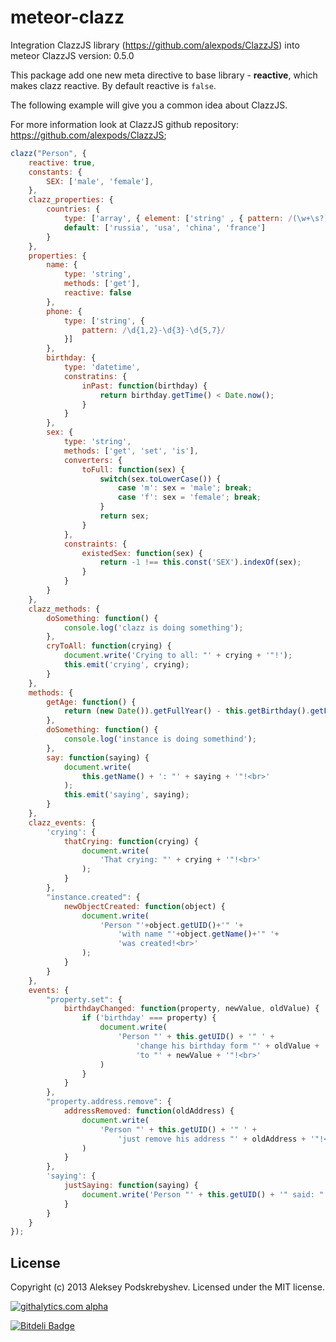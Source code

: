 meteor-clazz
============

Integration ClazzJS library (https://github.com/alexpods/ClazzJS) into meteor
ClazzJS version: 0.5.0

This package add one new meta directive to base library - **reactive**, which makes clazz reactive.
By default reactive is `false`.

The following example will give you a common idea about ClazzJS.

For more information look at ClazzJS github repository: https://github.com/alexpods/ClazzJS;

```js
clazz("Person", {
    reactive: true,
    constants: {
        SEX: ['male', 'female'],
    },
    clazz_properties: {
        countries: {
            type: ['array', { element: ['string' , { pattern: /(\w+\s?)+/ }] }],
            default: ['russia', 'usa', 'china', 'france']
        }
    },
    properties: {
        name: {
            type: 'string',
            methods: ['get'],
            reactive: false
        },
        phone: {
            type: ['string', {
                pattern: /\d{1,2}-\d{3}-\d{5,7}/
            }]
        },
        birthday: {
            type: 'datetime',
            constratins: {
                inPast: function(birthday) {
                    return birthday.getTime() < Date.now();
                }
            }
        },
        sex: {
            type: 'string',
            methods: ['get', 'set', 'is'],
            converters: {
                toFull: function(sex) {
                    switch(sex.toLowerCase()) {
                        case 'm': sex = 'male'; break;
                        case 'f': sex = 'female'; break;
                    }
                    return sex;
                }
            },
            constraints: {
                existedSex: function(sex) {
                    return -1 !== this.const('SEX').indexOf(sex);
                }
            }
        }
    },
    clazz_methods: {
        doSomething: function() {
            console.log('clazz is doing something');
        },
        cryToAll: function(crying) {
            document.write('Crying to all: "' + crying + '"!');
            this.emit('crying', crying);
        }
    },
    methods: {
        getAge: function() {
            return (new Date()).getFullYear() - this.getBirthday().getFullYear();
        },
        doSomething: function() {
            console.log('instance is doing somethind');
        },
        say: function(saying) {
            document.write(
                this.getName() + ': "' + saying + '"!<br>'
            );
            this.emit('saying', saying);
        }
    },
    clazz_events: {
        'crying': {
            thatCrying: function(crying) {
                document.write(
                    'That crying: "' + crying + '"!<br>'
                );
            }
        },
        "instance.created": {
            newObjectCreated: function(object) {
                document.write(
                    'Person "'+object.getUID()+'" '+
                        'with name "'+object.getName()+'" '+
                        'was created!<br>'
                );
            }
        }
    },
    events: {
        "property.set": {
            birthdayChanged: function(property, newValue, oldValue) {
                if ('birthday' === property) {
                    document.write(
                        'Person "' + this.getUID() + '" ' +
                            'change his birthday form "' + oldValue + '" ' +
                            'to "' + newValue + '"!<br>'
                    )
                }
            }
        },
        "property.address.remove": {
            addressRemoved: function(oldAddress) {
                document.write(
                    'Person "' + this.getUID() + '" ' +
                        'just remove his address "' + oldAddress + '"!<br>'
                )
            }
        },
        'saying': {
            justSaying: function(saying) {
                document.write('Person "' + this.getUID() + '" said: "' + saying + '"!<br>');
            }
        }
    }
});
```

License
-------
Copyright (c) 2013 Aleksey Podskrebyshev. Licensed under the MIT license.

[![githalytics.com alpha](https://cruel-carlota.pagodabox.com/7bdb09047f9249ae4ae8a85824644b28 "githalytics.com")](http://githalytics.com/alexpods/meteor-clazz)

[![Bitdeli Badge](https://d2weczhvl823v0.cloudfront.net/alexpods/meteor-clazz/trend.png)](https://bitdeli.com/free "Bitdeli Badge")

